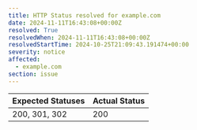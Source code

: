 ```yaml
---
title: HTTP Status resolved for example.com
date: 2024-11-11T16:43:08+00:00Z
resolved: True
resolvedWhen: 2024-11-11T16:43:08+00:00Z
resolvedStartTime: 2024-10-25T21:09:43.191474+00:00
severity: notice
affected:
  - example.com
section: issue
---
```


| Expected Statuses | Actual Status  |
|-------------------|----------------|
| 200, 301, 302 | 200 |
